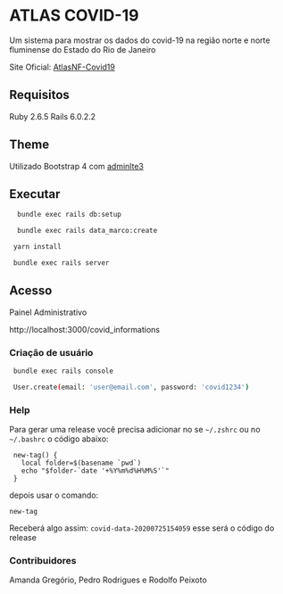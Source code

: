 # ATLAS COVID-19
Um sistema para mostrar os dados do covid-19 na região norte e norte fluminense do Estado do Rio de Janeiro

Site Oficial: [AtlasNF-Covid19](http://atlasnf-covid19.com.br)

## Requisitos

 Ruby 2.6.5
 Rails 6.0.2.2

## Theme

Utilizado Bootstrap 4 com [adminlte3](http://adminlte.io)


## Executar

  ```bash
    bundle exec rails db:setup
  ```

  ```bash
    bundle exec rails data_marco:create
  ```

  ```bash
   yarn install
  ```  

  ```bash
   bundle exec rails server
  ```

 ## Acesso

  Painel Administrativo

 http://localhost:3000/covid_informations

### Criação de usuário

```bash
 bundle exec rails console
```


```bash
 User.create(email: 'user@email.com', password: 'covid1234')
```


### Help

Para gerar uma release você precisa adicionar no se `~/.zshrc` ou no `~/.bashrc` o código abaixo:
```
 new-tag() {
   local folder=$(basename `pwd`)
   echo "$folder-`date '+%Y%m%d%H%M%S'`"
 }
```

depois usar o comando:

```
new-tag
```
Receberá algo assim: `covid-data-20200725154059` esse será o código do release


### Contribuidores

Amanda Gregório, Pedro Rodrigues e Rodolfo Peixoto

